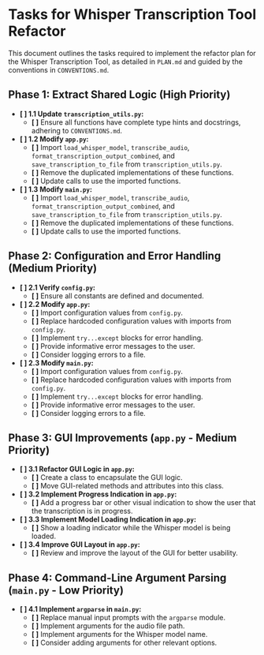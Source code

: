 # Tasks for Whisper Transcription Tool Refactor

This document outlines the tasks required to implement the refactor plan for the Whisper Transcription Tool, as detailed in `PLAN.md` and guided by the conventions in `CONVENTIONS.md`.

## Phase 1: Extract Shared Logic (High Priority)

*   **[ ] 1.1 Update `transcription_utils.py`:**
    *   **[ ]** Ensure all functions have complete type hints and docstrings, adhering to `CONVENTIONS.md`.
*   **[ ] 1.2 Modify `app.py`:**
    *   **[ ]** Import `load_whisper_model`, `transcribe_audio`, `format_transcription_output_combined`, and `save_transcription_to_file` from `transcription_utils.py`.
    *   **[ ]** Remove the duplicated implementations of these functions.
    *   **[ ]** Update calls to use the imported functions.
*   **[ ] 1.3 Modify `main.py`:**
    *   **[ ]** Import `load_whisper_model`, `transcribe_audio`, `format_transcription_output_combined`, and `save_transcription_to_file` from `transcription_utils.py`.
    *   **[ ]** Remove the duplicated implementations of these functions.
    *   **[ ]** Update calls to use the imported functions.

## Phase 2: Configuration and Error Handling (Medium Priority)

*   **[ ] 2.1 Verify `config.py`:**
    *   **[ ]** Ensure all constants are defined and documented.
*   **[ ] 2.2 Modify `app.py`:**
    *   **[ ]** Import configuration values from `config.py`.
    *   **[ ]** Replace hardcoded configuration values with imports from `config.py`.
    *   **[ ]** Implement `try...except` blocks for error handling.
    *   **[ ]** Provide informative error messages to the user.
    *   **[ ]** Consider logging errors to a file.
*   **[ ] 2.3 Modify `main.py`:**
    *   **[ ]** Import configuration values from `config.py`.
    *   **[ ]** Replace hardcoded configuration values with imports from `config.py`.
    *   **[ ]** Implement `try...except` blocks for error handling.
    *   **[ ]** Provide informative error messages to the user.
    *   **[ ]** Consider logging errors to a file.

## Phase 3: GUI Improvements (`app.py` - Medium Priority)

*   **[ ] 3.1 Refactor GUI Logic in `app.py`:**
    *   **[ ]** Create a class to encapsulate the GUI logic.
    *   **[ ]** Move GUI-related methods and attributes into this class.
*   **[ ] 3.2 Implement Progress Indication in `app.py`:**
    *   **[ ]** Add a progress bar or other visual indication to show the user that the transcription is in progress.
*   **[ ] 3.3 Implement Model Loading Indication in `app.py`:**
    *   **[ ]** Show a loading indicator while the Whisper model is being loaded.
*   **[ ] 3.4 Improve GUI Layout in `app.py`:**
    *   **[ ]** Review and improve the layout of the GUI for better usability.

## Phase 4: Command-Line Argument Parsing (`main.py` - Low Priority)

*   **[ ] 4.1 Implement `argparse` in `main.py`:**
    *   **[ ]** Replace manual input prompts with the `argparse` module.
    *   **[ ]** Implement arguments for the audio file path.
    *   **[ ]** Implement arguments for the Whisper model name.
    *   **[ ]** Consider adding arguments for other relevant options.
